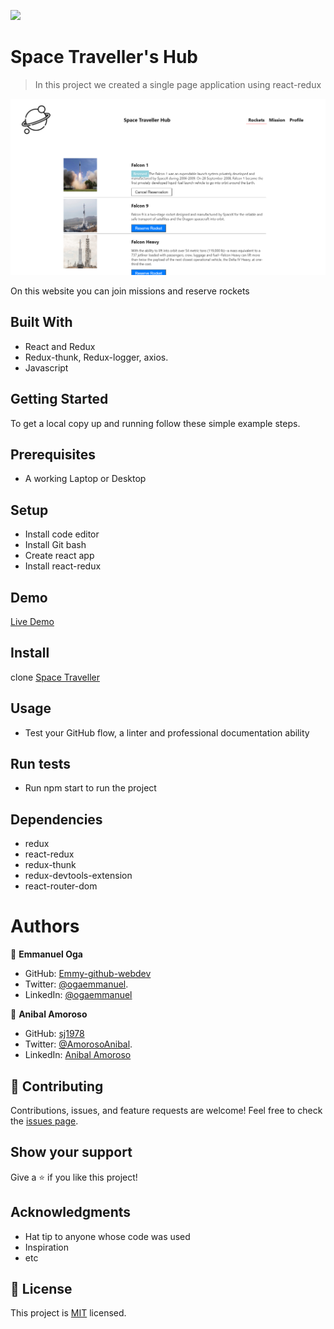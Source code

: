 ![](https://img.shields.io/badge/Microverse-blueviolet)

# Space Traveller's Hub

> In this project we created a single page application using react-redux

![screenshot](/images/image.png)

On this website you can join missions and reserve rockets

## Built With

- React and Redux
- Redux-thunk, Redux-logger, axios.
- Javascript




## Getting Started

To get a local copy up and running follow these simple example steps.


## Prerequisites
- A working Laptop or Desktop
## Setup
- Install code editor
- Install Git bash
- Create react app
- Install react-redux

## Demo
[Live Demo](https://stoic-mestorf-5abd39.netlify.app/)

## Install

clone [Space Traveller](https://github.com/Emmy-github-webdev/space-traveller)

## Usage
- Test your GitHub flow, a linter and professional documentation ability
## Run tests
- Run npm start to run the project


## Dependencies

- redux 
- react-redux 
- redux-thunk 
- redux-devtools-extension
- react-router-dom

# Authors
👤 **Emmanuel Oga**
- GitHub: [Emmy-github-webdev](https://github.com/Emmy-github-webdev)
- Twitter: [@ogaemmanuel](https://twitter.com/OgaemmanuelOga).
- LinkedIn: [@ogaemmanuel](https://www.linkedin.com/in/emmanuel-oga-16171584/)

👤 **Anibal Amoroso**
- GitHub: [sj1978](https://github.com/sj1978)
- Twitter: [@AmorosoAnibal](https://twitter.com/AmorosoAnibal).
- LinkedIn: [Anibal Amoroso](linkedin.com/in/anibalamoroso)

## 🤝 Contributing

Contributions, issues, and feature requests are welcome!
Feel free to check the [issues page](https://github.com/Emmy-github-webdev/space-traveller/issues).


## Show your support

Give a ⭐ if you like this project!

## Acknowledgments

- Hat tip to anyone whose code was used
- Inspiration
- etc

## 📝 License

This project is [MIT](./MIT.md) licensed.



